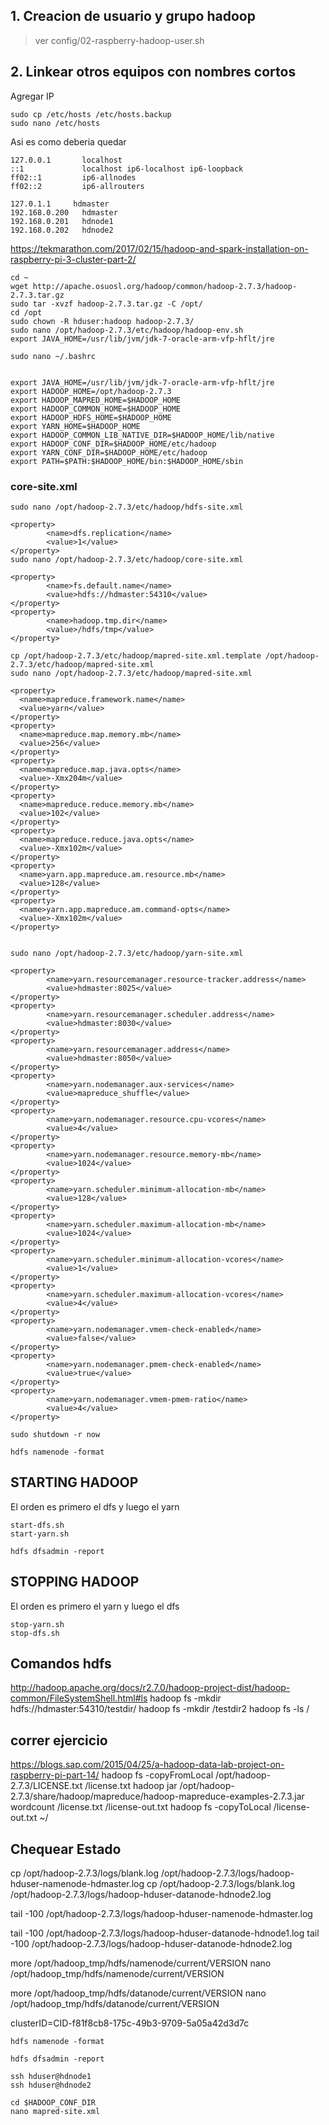 ## 1. Creacion de usuario y grupo hadoop
>ver config/02-raspberry-hadoop-user.sh


## 2. Linkear otros equipos con nombres cortos
Agregar IP
```
sudo cp /etc/hosts /etc/hosts.backup
sudo nano /etc/hosts
```
Asi es como deberia quedar
```
127.0.0.1       localhost
::1             localhost ip6-localhost ip6-loopback
ff02::1         ip6-allnodes
ff02::2         ip6-allrouters

127.0.1.1     hdmaster
192.168.0.200   hdmaster
192.168.0.201   hdnode1
192.168.0.202   hdnode2
```

https://tekmarathon.com/2017/02/15/hadoop-and-spark-installation-on-raspberry-pi-3-cluster-part-2/

```
cd ~
wget http://apache.osuosl.org/hadoop/common/hadoop-2.7.3/hadoop-2.7.3.tar.gz
sudo tar -xvzf hadoop-2.7.3.tar.gz -C /opt/
cd /opt
sudo chown -R hduser:hadoop hadoop-2.7.3/
sudo nano /opt/hadoop-2.7.3/etc/hadoop/hadoop-env.sh
export JAVA_HOME=/usr/lib/jvm/jdk-7-oracle-arm-vfp-hflt/jre
```

```
sudo nano ~/.bashrc


export JAVA_HOME=/usr/lib/jvm/jdk-7-oracle-arm-vfp-hflt/jre
export HADOOP_HOME=/opt/hadoop-2.7.3
export HADOOP_MAPRED_HOME=$HADOOP_HOME
export HADOOP_COMMON_HOME=$HADOOP_HOME
export HADOOP_HDFS_HOME=$HADOOP_HOME
export YARN_HOME=$HADOOP_HOME
export HADOOP_COMMON_LIB_NATIVE_DIR=$HADOOP_HOME/lib/native
export HADOOP_CONF_DIR=$HADOOP_HOME/etc/hadoop
export YARN_CONF_DIR=$HADOOP_HOME/etc/hadoop
export PATH=$PATH:$HADOOP_HOME/bin:$HADOOP_HOME/sbin
```


### core-site.xml
```
sudo nano /opt/hadoop-2.7.3/etc/hadoop/hdfs-site.xml

<property>
        <name>dfs.replication</name>
        <value>1</value>
</property>
sudo nano /opt/hadoop-2.7.3/etc/hadoop/core-site.xml

<property>
        <name>fs.default.name</name>
        <value>hdfs://hdmaster:54310</value>
</property>
<property>
        <name>hadoop.tmp.dir</name>
        <value>/hdfs/tmp</value>
</property>

cp /opt/hadoop-2.7.3/etc/hadoop/mapred-site.xml.template /opt/hadoop-2.7.3/etc/hadoop/mapred-site.xml
sudo nano /opt/hadoop-2.7.3/etc/hadoop/mapred-site.xml

<property>
  <name>mapreduce.framework.name</name>
  <value>yarn</value>
</property>
<property>
  <name>mapreduce.map.memory.mb</name>
  <value>256</value>
</property>
<property>
  <name>mapreduce.map.java.opts</name>
  <value>-Xmx204m</value>
</property>
<property>
  <name>mapreduce.reduce.memory.mb</name>
  <value>102</value>
</property>
<property>
  <name>mapreduce.reduce.java.opts</name>
  <value>-Xmx102m</value>
</property>
<property>
  <name>yarn.app.mapreduce.am.resource.mb</name>
  <value>128</value>
</property>
<property>
  <name>yarn.app.mapreduce.am.command-opts</name>
  <value>-Xmx102m</value>
</property>


sudo nano /opt/hadoop-2.7.3/etc/hadoop/yarn-site.xml

<property>
        <name>yarn.resourcemanager.resource-tracker.address</name>
        <value>hdmaster:8025</value>
</property>
<property>
        <name>yarn.resourcemanager.scheduler.address</name>
        <value>hdmaster:8030</value>
</property>
<property>
        <name>yarn.resourcemanager.address</name>
        <value>hdmaster:8050</value>
</property>
<property>
        <name>yarn.nodemanager.aux-services</name>
        <value>mapreduce_shuffle</value>
</property>
<property>
        <name>yarn.nodemanager.resource.cpu-vcores</name>
        <value>4</value>
</property>
<property>
        <name>yarn.nodemanager.resource.memory-mb</name>
        <value>1024</value>
</property>
<property>
        <name>yarn.scheduler.minimum-allocation-mb</name>
        <value>128</value>
</property>
<property>
        <name>yarn.scheduler.maximum-allocation-mb</name>
        <value>1024</value>
</property>
<property>
        <name>yarn.scheduler.minimum-allocation-vcores</name>
        <value>1</value>
</property>
<property>
        <name>yarn.scheduler.maximum-allocation-vcores</name>
        <value>4</value>
</property>
<property>
        <name>yarn.nodemanager.vmem-check-enabled</name>
        <value>false</value>
</property>
<property>
        <name>yarn.nodemanager.pmem-check-enabled</name>
        <value>true</value>
</property>
<property>
        <name>yarn.nodemanager.vmem-pmem-ratio</name>
        <value>4</value>
</property>
```

```
sudo shutdown -r now
```

```
hdfs namenode -format
```

## STARTING HADOOP
El orden es primero el dfs y luego el yarn
```
start-dfs.sh  
start-yarn.sh

hdfs dfsadmin -report
```



## STOPPING HADOOP
El orden es primero el yarn y luego el dfs
```
stop-yarn.sh  
stop-dfs.sh  
```

## Comandos hdfs
http://hadoop.apache.org/docs/r2.7.0/hadoop-project-dist/hadoop-common/FileSystemShell.html#ls
hadoop fs -mkdir hdfs://hdmaster:54310/testdir/
hadoop fs -mkdir /testdir2
hadoop fs -ls /


## correr ejercicio
https://blogs.sap.com/2015/04/25/a-hadoop-data-lab-project-on-raspberry-pi-part-14/
hadoop fs -copyFromLocal /opt/hadoop-2.7.3/LICENSE.txt /license.txt
hadoop jar /opt/hadoop-2.7.3/share/hadoop/mapreduce/hadoop-mapreduce-examples-2.7.3.jar wordcount /license.txt /license-out.txt
hadoop fs -copyToLocal /license-out.txt ~/


## Chequear Estado

cp /opt/hadoop-2.7.3/logs/blank.log /opt/hadoop-2.7.3/logs/hadoop-hduser-namenode-hdmaster.log
cp /opt/hadoop-2.7.3/logs/blank.log /opt/hadoop-2.7.3/logs/hadoop-hduser-datanode-hdnode2.log

tail -100 /opt/hadoop-2.7.3/logs/hadoop-hduser-namenode-hdmaster.log

tail -100 /opt/hadoop-2.7.3/logs/hadoop-hduser-datanode-hdnode1.log
tail -100 /opt/hadoop-2.7.3/logs/hadoop-hduser-datanode-hdnode2.log

more /opt/hadoop_tmp/hdfs/namenode/current/VERSION
nano /opt/hadoop_tmp/hdfs/namenode/current/VERSION

more /opt/hadoop_tmp/hdfs/datanode/current/VERSION
nano /opt/hadoop_tmp/hdfs/datanode/current/VERSION

clusterID=CID-f81f8cb8-175c-49b3-9709-5a05a42d3d7c


```
hdfs namenode -format

hdfs dfsadmin -report

ssh hduser@hdnode1
ssh hduser@hdnode2

cd $HADOOP_CONF_DIR
nano mapred-site.xml
```
